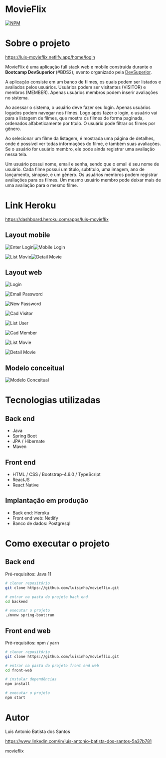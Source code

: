# MovieFlix

[![NPM](https://img.shields.io/npm/l/react)](https://github.com/luisinho/movieflix/blob/main/LICENSE) 

# Sobre o projeto

https://luis-movieflix.netlify.app/home/login

MovieFlix é uma aplicação full stack web e mobile construída durante o **Bootcamp DevSuperior** (#BDS2), evento organizado pela [DevSuperior](https://devsuperior.com "Site da DevSuperior").

A aplicação consiste em um banco de filmes, os quais podem ser listados e avaliados pelos usuários. Usuários podem ser visitantes (VISITOR) e membros (MEMBER). Apenas usuários membros podem inserir avaliações no sistema.

Ao acessar o sistema, o usuário deve fazer seu login. Apenas usuários logados podem navegar nos filmes. Logo após fazer o login, o usuário vai para a listagem de filmes, que mostra os filmes de forma paginada, ordenados alfabeticamente por título. O usuário pode filtrar os filmes por gênero.

Ao selecionar um filme da listagem, é mostrada uma página de detalhes, onde é possível ver todas informações do filme, e também suas avaliações. Se o usuário for usuário membro, ele pode ainda registrar uma avaliação nessa tela.

Um usuário possui nome, email e senha, sendo que o email é seu nome de usuário. Cada filme possui um título, subtítulo, uma imagem, ano de lançamento, sinopse, e um gênero. Os usuários membros podem registrar avaliações para os filmes. Um mesmo usuário membro pode deixar mais de uma avaliação para o mesmo filme.

# Link Heroku
https://dashboard.heroku.com/apps/luis-movieflix

## Layout mobile
![Enter Login](https://github.com/luisinho/assets-projects/blob/main/movieflix/enter-login.png?raw=true)![Mobile Login](https://github.com/luisinho/assets-projects/blob/main/movieflix/mobile-login.png?raw=true)

![List Movie](https://github.com/luisinho/assets-projects/blob/main/movieflix/mobile-list-movie.png?raw=true)![Detail Movie](https://github.com/luisinho/assets-projects/blob/main/movieflix/mobile-detail-movie.png?raw=true)

## Layout web
![Login](https://github.com/luisinho/assets-projects/blob/main/movieflix/new-login.png?raw=true)

![Email Password](https://github.com/luisinho/assets-projects/blob/main/movieflix/email-password.png?raw=true)

![New Password](https://github.com/luisinho/assets-projects/blob/main/movieflix/create-new-password.png?raw=true)

![Cad Visitor](https://github.com/luisinho/assets-projects/blob/main/movieflix/new-cad-visitor.png?raw=true)

![List User](https://github.com/luisinho/assets-projects/blob/main/movieflix/list-user.png?raw=true)

![Cad Member](https://github.com/luisinho/assets-projects/blob/main/movieflix/new-user-member.png?raw=true)

![List Movie](https://github.com/luisinho/assets-projects/blob/main/movieflix/list-movie.png?raw=true)

![Detail Movie](https://github.com/luisinho/assets-projects/blob/main/movieflix/detail-movie.png?raw=true)

## Modelo conceitual
![Modelo Conceitual](https://github.com/luisinho/assets-projects/blob/main/movieflix/modelo_conceitual.png?raw=true)

# Tecnologias utilizadas
## Back end
- Java
- Spring Boot
- JPA / Hibernate
- Maven
## Front end
- HTML / CSS / Bootstrap-4.6.0 / TypeScript
- ReactJS
- React Native
## Implantação em produção
- Back end: Heroku
- Front end web: Netlify
- Banco de dados: Postgresql

# Como executar o projeto

## Back end
Pré-requisitos: Java 11

```bash
# clonar repositório
git clone https://github.com/luisinho/movieflix.git

# entrar na pasta do projeto back end
cd backend

# executar o projeto
./mvnw spring-boot:run
```

## Front end web
Pré-requisitos: npm / yarn

```bash
# clonar repositório
git clone https://github.com/luisinho/movieflix.git

# entrar na pasta do projeto front end web
cd front-web

# instalar dependências
npm install

# executar o projeto
npm start
```

# Autor

Luis Antonio Batista dos Santos

https://www.linkedin.com/in/luis-antonio-batista-dos-santos-5a37b781

movieflix
